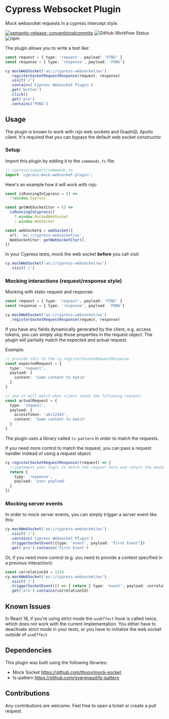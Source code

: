 # Cypress Websocket Plugin

Mock websocket requests in a cypress intercept style.

[![semantic-release: conventionalcommits](https://img.shields.io/badge/semantic--release-conventionalcommits-e10079?logo=semantic-release)](https://github.com/semantic-release/semantic-release)
![GitHub Workflow Status](https://img.shields.io/github/actions/workflow/status/coco1979ka/cypress-websocket-plugin/publish-plugin.yml)
![npm](https://img.shields.io/npm/v/cypress-mock-websocket-plugin)

The plugin allows you to write a test like:

```typescript
const request = { type: 'request', payload: 'PING' }
const response = { type: 'response', payload: 'PONG'}

cy.mockWebSocket('ws://cypress-websocket/ws')
  .registerSocketRequestResponse(request, response)
  .visit('/')
  .contains('Cypress Websocket Plugin')
  .get('button')
  .click()
  .get('pre')
  .contains('PONG')
```


## Usage

The plugin is known to work with rxjs web sockets and GraphQL Apollo client. 
It's required that you can bypass the default web socket constructor.

### Setup

Import this plugin by adding it to the `commands.ts` file:

```typescript
// cypress/support/commands.ts
import 'cypress-mock-websocket-plugin';
```

Here's an example how it will work with rxjs:

```typescript
const isRunningInCypress = () =>
  !!window.Cypress

const getWebSocketCtor = () =>
  isRunningInCypress()
    ? window.MockedWebSocket
    : window.WebSocket

const webSocket$ = webSocket({
  url: 'ws://cypress-websocket/ws',
  WebSocketCtor: getWebSocketCtor(),
})
```

In your Cypress tests, mock the web socket **before** you call visit:

```typescript
cy.mockWebSocket('ws://cypress-websocket/ws')
  .visit('/')
```

### Mocking interactions (request/response style)

Mocking with static request and response:

```typescript
const request = { type: 'request', payload: 'PING' }
const response = { type: 'response', payload: 'PONG'}

cy.mockWebSocket('ws://cypress-websocket/ws')
  .registerSocketRequestResponse(request, response)
```

If you have any fields dynamically generated by the client, e.g. access tokens,
you can simply skip those properties in the request object. The plugin will partially match
the expected and actual request.

Example:

```typescript
// provide this to the cy.registerSocketRequestResponse
const expectedRequest = { 
  type: 'request', 
  payload: {
    content: 'Some content to match'
  }
}

// and it will match when client sends the following request:
const actualRequest = {
  type: 'request',
  payload: {
    accessToken: 'abc12345',
    content: 'Some content to match'
  }
}
```

The plugin uses a library called `ts-pattern` in order to match the requests.

If you need more control to match the request, you can pass a request handler instead
of using a request object:

```typescript
cy.registerSocketRequestResponse((request) => {
  //implement your logic to match the request here and return the mocked response
  return {
    type: 'response',
    payload: 'your payload'
  }
})
```

### Mocking server events

In order to mock server events, you can simply trigger a server event like this:

```typescript
cy.mockWebSocket('ws://cypress-websocket/ws')
  .visit('/')
  .contains('Cypress Websocket Plugin')
  .triggerSocketEvent({type: 'event', payload: "First Event"})
  .get('pre').contains('First Event')
```

Or, if you need more control (e.g. you need to provide a context specified in a previous interaction):

```typescript
const correlationId = 1234
cy.mockWebSocket('ws://cypress-websocket/ws')
  .visit('/')
  .triggerSocketEvent(() => { return { type: 'event', payload: correlationId }})
  .get('pre').contains(correlationId)
```

## Known Issues

In React 18, if you're using strict mode the `useEffect` hook is called twice,
which does not work with the current implementation. You either have to deactivate
strict mode in your tests, or you have to initialize the web socket outside of
`useEffect`

## Dependencies
This plugin was built using the following libraries:

- Mock Socket https://github.com/thoov/mock-socket
- ts-pattern https://github.com/gvergnaud/ts-pattern

## Contributions
Any contributions are welcome. Feel free to open a ticket or create
a pull request.
